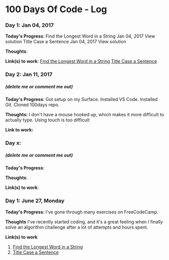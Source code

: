 # 100 Days Of Code - Log

### Day 1: Jan 04, 2017
**Today's Progress**: 
Find the Longest Word in a String	Jan 04, 2017		View solution
Title Case a Sentence	Jan 04, 2017		View solution

**Thoughts**: 

**Link(s) to work**: 
[Find the Longest Word in a String](https://www.freecodecamp.com/challenges/Find%20the%20Longest%20Word%20in%20a%20String?solution=%0Afunction%20findLongestWord(str)%20%7B%0A%20%20var%20words%3Dstr.split(%22%20%22)%3Bconsole.log(%22words%3D%22%2Cwords)%20%0A%20%20var%20longestWord%3Dwords%5B0%5D%3B%0A%20%20var%20longestWordLength%3Dwords%5B0%5D.length%3B%0A%20%20for%20(i%20%3D%201%3B%20i%3C%3Dwords.length-1%3B%20i%2B%2B)%20%7B%0A%20%20%20%20if%20(words%5Bi%5D.length%20%3E%20longestWordLength)%20%7B%0A%20%20%20%20%20%20longestWordLength%3Dwords%5Bi%5D.length%3B%0A%20%20%20%20%20%20longestWord%3Dwords%5Bi%5D%3B%0A%20%20%20%20%20%20%20%20%20%20console.log(longestWordLength%2C%20longestWord)%3B%0A%0A%20%20%20%20%7D%0A%20%20%7D%0A%20%20%20%20%0A%20%20return%20longestWordLength%3B%0A%7D%0A%0AfindLongestWord(%22The%20quick%20brown%20fox%20jumped%20over%20the%20lazy%20dog%22)%3B%0A)
[Title Case a Sentence](https://www.freecodecamp.com/challenges/Title%20Case%20a%20Sentence?solution=%0Afunction%20titleCase(str)%20%7B%0A%20%20words%3Dstr.split(%22%20%22)%3Bconsole.log(%22words%3D%22%2C%20words)%3B%0A%0A%20%20var%20titleCased%20%3D%20titleCaseWord(words%5B0%5D)%3B%0A%20%20for%20(i%3D1%3Bi%3Cwords.length%3Bi%2B%2B)%20%7B%0A%20%20%20%20titleCased%20%3D%20titleCased%20%2B%20%22%20%22%20%2B%20titleCaseWord(words%5Bi%5D)%3B%0A%20%20%20%20%0A%20%20%7D%0A%20%20console.log(%22titleCased%3D%22%2CtitleCased)%3B%0A%20%20return%20titleCased%3B%0A%7D%0A%20%20%20%20%20%20%20%20%20%20%20%20%20%20%20%20%20%20%0Afunction%20titleCaseWord(str)%20%7B%0A%20%20str%3Dstr.toLowerCase()%3B%0A%20%20letters%20%3D%20str.split(%22%22)%3B%20%2F%2Fstring%20of%20letters%0A%20%20console.log(%22letters%3D%22%2Cletters)%3B%0A%20%20%20%20%20%20return%20letters%5B0%5D.toUpperCase()%20%2B%20str.substr(1)%3B%0A%20%20%20%20%7D%0A%0AtitleCase(%22I%27m%20a%20little%20tea%20pot%22)%3B%0A)

### Day 2: Jan 11, 2017
##### (delete me or comment me out)

**Today's Progress**: Got setup on my Surface. Installed VS Code. Installed Git. Cloned 100days repo. 

**Thoughts:** I don't have a mouse hooked up, which makes it more difficult to actually type. Using touch is too difficult

**Link to work:** 

### Day x: 
##### (delete me or comment me out)

**Today's Progress**: 

**Thoughts**: 

**Link(s) to work**: 


### Day 1: June 27, Monday

**Today's Progress**: I've gone through many exercises on FreeCodeCamp.

**Thoughts** I've recently started coding, and it's a great feeling when I finally solve an algorithm challenge after a lot of attempts and hours spent.

**Link(s) to work**
1. [Find the Longest Word in a String](https://www.freecodecamp.com/challenges/find-the-longest-word-in-a-string)
2. [Title Case a Sentence](https://www.freecodecamp.com/challenges/title-case-a-sentence)
